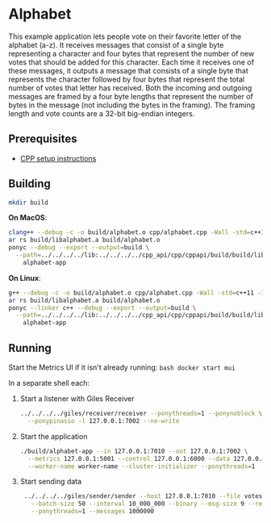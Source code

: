 # Alphabet

This example application lets people vote on their favorite letter of the alphabet (a-z). It receives messages that consist of a single byte representing a character and four bytes that represent the number of new votes that should be added for this character. Each time it receives one of these messages, it outputs a message that consists of a single byte that represents the character followed by four bytes that represent the total number of votes that letter has received. Both the incoming and outgoing messages are framed by a four byte lengths that represent the number of bytes in the message (not including the bytes in the framing). The framing length and vote counts are a 32-bit big-endian integers.

## Prerequisites

- [CPP setup instructions](/book/cpp/building.md)

## Building

```bash
mkdir build
```

**On MacOS**:

```bash
clang++ --debug -c -o build/alphabet.o cpp/alphabet.cpp -Wall -std=c++11 -Iinclude
ar rs build/libalphabet.a build/alphabet.o
ponyc --debug --export --output=build \
  --path=../../../../lib:../../../../cpp_api/cpp/cppapi/build/build/lib:./build:../../../../cpp_api \
    alphabet-app
```

**On Linux**:

```bash
g++ --debug -c -o build/alphabet.o cpp/alphabet.cpp -Wall -std=c++11 -Iinclude
ar rs build/libalphabet.a build/alphabet.o
ponyc --linker c++ --debug --export --output=build \
  --path=../../../../lib:../../../../cpp_api/cpp/cppapi/build/build/lib:./build:../../../../cpp_api \
    alphabet-app
```

## Running

Start the Metrics UI if it isn't already running:
    ```bash
    docker start mui
    ```

In a separate shell each:

1. Start a listener with Giles Receiver
    ```bash
    ../../../../giles/receiver/receiver --ponythreads=1 --ponynoblock \
      --ponypinasio -l 127.0.0.1:7002 --no-write
    ```
2. Start the application
    ```bash
    ./build/alphabet-app --in 127.0.0.1:7010 --out 127.0.0.1:7002 \
      --metrics 127.0.0.1:5001 --control 127.0.0.1:6000 --data 127.0.0.1:6001 \
      --worker-name worker-name --cluster-initializer --ponythreads=1
    ```
3. Start sending data
    ```bash
     ../../../../giles/sender/sender --host 127.0.0.1:7010 --file votes.msg \
       --batch-size 50 --interval 10_000_000 --binary --msg-size 9 --repeat \
       --ponythreads=1 --messages 1000000
    ```
